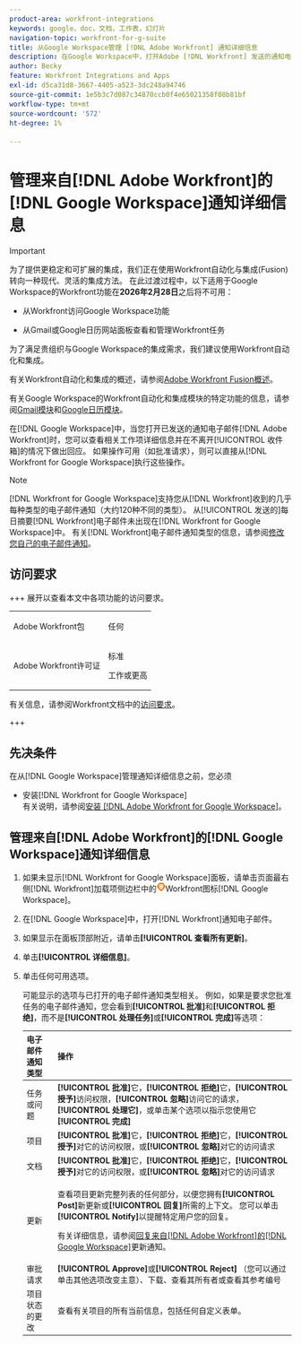 ```yaml
---
product-area: workfront-integrations
keywords: google，doc，文档，工作表，幻灯片
navigation-topic: workfront-for-g-suite
title: 从Google Workspace管理 [!DNL Adobe Workfront] 通知详细信息
description: 在Google Workspace中，打开Adobe [!DNL Workfront] 发送的通知电子邮件时，您可以查看相关工作项详细信息并在不离开收件箱的情况下做出回应。 如果可以使用操作（如批准请求），则可以直接从Workfront中为Google Workspace执行这些操作。
author: Becky
feature: Workfront Integrations and Apps
exl-id: d5ca31d8-3667-4405-a523-3dc248a94746
source-git-commit: 1e5b3c7d087c34870ccb0f4e65021358f08b81bf
workflow-type: tm+mt
source-wordcount: '572'
ht-degree: 1%

---
```


# 管理来自[!DNL Adobe Workfront]的[!DNL Google Workspace]通知详细信息

>[!IMPORTANT]
>
>为了提供更稳定和可扩展的集成，我们正在使用Workfront自动化与集成(Fusion)转向一种现代、灵活的集成方法。 在此过渡过程中，以下适用于Google Workspace的Workfront功能在&#x200B;**2026年2月28日**&#x200B;之后将不可用：
>
>* 从Workfront访问Google Workspace功能
>
>* 从Gmail或Google日历网站面板查看和管理Workfront任务
>
>为了满足贵组织与Google Workspace的集成需求，我们建议使用Workfront自动化和集成。
>
>有关Workfront自动化和集成的概述，请参阅[Adobe Workfront Fusion概述](https://experienceleague.adobe.com/en/docs/workfront-fusion/using/get-started-with-fusion/understand-workfront-fusion/workfront-fusion-overview)。
>
>有关Google Workspace的Workfront自动化和集成模块的特定功能的信息，请参阅[Gmail模块](https://experienceleague.adobe.com/en/docs/workfront-fusion/using/references/apps-and-their-modules/third-party-app-connectors/gmail-modules)和[Google日历模块](https://experienceleague.adobe.com/en/docs/workfront-fusion/using/references/apps-and-their-modules/third-party-app-connectors/google-calendar-modules)。

在[!DNL Google Workspace]中，当您打开已发送的通知电子邮件[!DNL Adobe Workfront]时，您可以查看相关工作项详细信息并在不离开[!UICONTROL 收件箱]的情况下做出回应。 如果操作可用（如批准请求），则可以直接从[!DNL Workfront for Google Workspace]执行这些操作。

>[!NOTE]
>
> [!DNL Workfront for Google Workspace]支持您从[!DNL Workfront]收到的几乎每种类型的电子邮件通知（大约120种不同的类型）。 从[!UICONTROL 发送的]每日摘要[!DNL Workfront]电子邮件未出现在[!DNL Workfront for Google Workspace]中。 有关[!DNL Workfront]电子邮件通知类型的信息，请参阅[修改您自己的电子邮件通知](../../workfront-basics/using-notifications/activate-or-deactivate-your-own-event-notifications.md)。

## 访问要求

+++ 展开以查看本文中各项功能的访问要求。

<table style="table-layout:auto"> 
 <col> 
 <col> 
 <tbody> 
  <tr> 
   <td role="rowheader">Adobe Workfront包</td> 
   <td> <p>任何</p> </td> 
  </tr> 
  <tr> 
   <td role="rowheader">Adobe Workfront许可证</td> 
   <td> <p>标准</p><p>工作或更高</p>
  </tr> 
 </tbody> 
</table>

有关信息，请参阅Workfront文档中的[访问要求](/help/quicksilver/administration-and-setup/add-users/access-levels-and-object-permissions/access-level-requirements-in-documentation.md)。

+++

## 先决条件

在从[!DNL Google Workspace]管理通知详细信息之前，您必须

* 安装[!DNL Workfront for Google Workspace]\
   有关说明，请参阅[安装 [!DNL Adobe Workfront for Google Workspace]](../../workfront-integrations-and-apps/workfront-for-g-suite/install-workfront-for-gsuite.md)。

## 管理来自[!DNL Adobe Workfront]的[!DNL Google Workspace]通知详细信息

1. 如果未显示[!DNL Workfront for Google Workspace]面板，请单击页面最右侧[!DNL Workfront]加载项侧边栏中的![图标](assets/wf-lion-icon.png)Workfront图标[!DNL Google Workspace]。
1. 在[!DNL Google Workspace]中，打开[!DNL Workfront]通知电子邮件。
1. 如果显示在面板顶部附近，请单击&#x200B;**[!UICONTROL 查看所有更新]**。
1. 单击&#x200B;**[!UICONTROL 详细信息]**。
1. 单击任何可用选项。

   可能显示的选项与已打开的电子邮件通知类型相关。 例如，如果是要求您批准任务的电子邮件通知，您会看到&#x200B;**[!UICONTROL 批准]**&#x200B;和&#x200B;**[!UICONTROL 拒绝]**，而不是&#x200B;**[!UICONTROL 处理任务]**&#x200B;或&#x200B;**[!UICONTROL 完成]**&#x200B;等选项：

   <table style="table-layout:auto"> 
    <col> 
    <col> 
    <thead> 
     <tr> 
      <th>电子邮件通知类型</th> 
      <th>操作</th> 
     </tr> 
    </thead> 
    <tbody> 
     <tr> 
      <td>任务或问题</td> 
      <td><strong>[!UICONTROL 批准]</strong>它，<strong>[!UICONTROL 拒绝]</strong>它，<strong>[!UICONTROL 授予]</strong>访问权限，<strong>[!UICONTROL 忽略]</strong>访问它的请求，<strong>[!UICONTROL 处理它]</strong>，或单击某个选项以指示您使用它<strong>[!UICONTROL 完成]</strong></td> 
     </tr> 
     <tr> 
      <td>项目</td> 
      <td><strong>[!UICONTROL 批准]</strong>它，<strong>[!UICONTROL 拒绝]</strong>它，<strong>[!UICONTROL 授予]</strong>对它的访问权限，或<strong>[!UICONTROL 忽略]</strong>对它的访问请求</td> 
     </tr> 
     <tr> 
      <td>文档</td> 
      <td><strong>[!UICONTROL 批准]</strong>它，<strong>[!UICONTROL 拒绝]</strong>它，<strong>[!UICONTROL 授予]</strong>对它的访问权限，或<strong>[!UICONTROL 忽略]</strong>对它的访问请求</td> 
     </tr> 
     <tr> 
      <td>更新 </td> 
      <td> <p>查看项目更新完整列表的任何部分，以便您拥有<strong>[!UICONTROL Post]</strong>新更新或<strong>[!UICONTROL 回复]</strong>所需的上下文。 您可以单击<strong>[!UICONTROL Notify]</strong>以提醒特定用户您的回复。 </p> <p>有关详细信息，请参阅<a href="../../workfront-integrations-and-apps/workfront-for-g-suite/reply-to-wf-update-notification-from-gsuite.md" class="MCXref xref">回复来自[!DNL Adobe Workfront]的[!DNL Google Workspace]</a>更新通知。</p> </td> 
     </tr> 
     <tr> 
      <td>审批请求</td> 
      <td><strong>[!UICONTROL Approve]</strong>或<strong>[!UICONTROL Reject]</strong> （您可以通过单击其他选项改变主意）、下载、查看其所有者或查看其参考编号</td> 
     </tr> 
     <tr> 
      <td>项目状态的更改</td> 
      <td> 查看有关项目的所有当前信息，包括任何自定义表单。 </td> 
     </tr> 
    </tbody> 
   </table>
